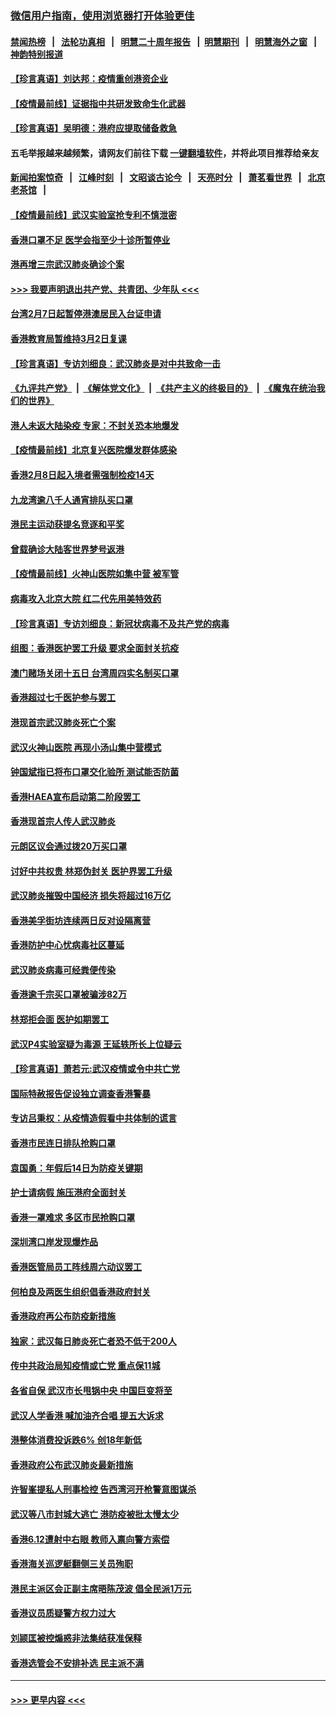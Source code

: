 ### [微信用户指南，使用浏览器打开体验更佳](https://github.com/gfw-breaker/banned-news1/blob/master/indexes/wechat-guide.md?t=0)
#### [禁闻热榜](热点新闻.md?t=0)  &nbsp;&nbsp;|&nbsp;&nbsp; [法轮功真相](https://github.com/gfw-breaker/truth/blob/master/README.md?t=0) &nbsp;&nbsp;|&nbsp;&nbsp; [明慧二十周年报告](https://github.com/gfw-breaker/mh-reports/blob/master/README.md?t=0) &nbsp;&nbsp;|&nbsp;&nbsp;[明慧期刊](https://github.com/gfw-breaker/mh-qikan) &nbsp;&nbsp;|&nbsp;&nbsp; [明慧海外之窗](https://github.com/gfw-breaker/mh-news/blob/master/README.md?t=0) &nbsp;&nbsp;|&nbsp;&nbsp; [神韵特别报道](https://github.com/gfw-breaker/mh-news/blob/master/shenyun.md?t=0)
#### [【珍言真语】刘达邦：疫情重创港资企业](../pages/nsc415/n11854274.md?t=02091044) 
#### [【疫情最前线】证据指中共研发致命生化武器](../pages/nsc415/n11853087.md?t=02091044) 
#### [【珍言真语】吴明德：港府应提取储备救急](../pages/nsc415/n11852734.md?t=02091044) 
#### 五毛举报越来越频繁，请网友们前往下载 [一键翻墙软件](https://github.com/gfw-breaker/ssr-accounts)，并将此项目推荐给亲友
#### [新闻拍案惊奇](https://github.com/gfw-breaker/banned-news1/blob/master/pages/link4.md) &nbsp;&nbsp;|&nbsp;&nbsp; [江峰时刻](https://github.com/gfw-breaker/banned-news1/blob/master/pages/link4.md) &nbsp;&nbsp;|&nbsp;&nbsp; [文昭谈古论今](https://github.com/gfw-breaker/banned-news1/blob/master/pages/link4.md) &nbsp;&nbsp;|&nbsp;&nbsp; [天亮时分](https://github.com/gfw-breaker/banned-news1/blob/master/pages/link4.md) &nbsp;&nbsp;|&nbsp;&nbsp; [萧茗看世界](https://github.com/gfw-breaker/banned-news1/blob/master/pages/link4.md) &nbsp;&nbsp;|&nbsp;&nbsp; [北京老茶馆](https://github.com/gfw-breaker/banned-news1/blob/master/pages/link4.md) &nbsp;&nbsp;|&nbsp;&nbsp; 
#### [【疫情最前线】武汉实验室抢专利不慎泄密](../pages/nsc415/n11850310.md?t=02091044) 
#### [香港口罩不足 医学会指至少十诊所暂停业](../pages/nsc415/n11850301.md?t=02091044) 
#### [港再增三宗武汉肺炎确诊个案](../pages/nsc415/n11850328.md?t=02091044) 
#### [>>> 我要声明退出共产党、共青团、少年队 <<<](https://github.com/begood0513/goodnews/blob/master/quit/letter.md) 
#### [台湾2月7日起暂停港澳居民入台证申请](../pages/nsc415/n11850304.md?t=02091044) 
#### [香港教育局暂维持3月2日复课](../pages/nsc415/n11850260.md?t=02091044) 
#### [【珍言真语】专访刘细良：武汉肺炎是对中共致命一击](../pages/nsc415/n11849934.md?t=02091044) 
#### [《九评共产党》](https://github.com/begood0513/9ping.md/blob/master/README.md) &nbsp;|&nbsp; [《解体党文化》](../../../../jtdwh.md/blob/master/README.md)  &nbsp;|&nbsp; [《共产主义的终极目的》](../../../../gczydzjmd.md/blob/master/README.md) &nbsp;|&nbsp; [《魔鬼在统治我们的世界》](../../../../mgztzwmdsj.md/blob/master/README.md) 
#### [港人未返大陆染疫 专家：不封关恐本地爆发](../pages/nsc415/n11848021.md?t=02091044) 
#### [【疫情最前线】北京复兴医院爆发群体感染](../pages/nsc415/n11847626.md?t=02091044) 
#### [香港2月8日起入境者需强制检疫14天](../pages/nsc415/n11847658.md?t=02091044) 
#### [九龙湾逾八千人通宵排队买口罩](../pages/nsc415/n11847647.md?t=02091044) 
#### [港民主运动获提名竞逐和平奖](../pages/nsc415/n11847633.md?t=02091044) 
#### [曾载确诊大陆客世界梦号返港](../pages/nsc415/n11847608.md?t=02091044) 
#### [【疫情最前线】火神山医院如集中营 被军管](../pages/nsc415/n11847524.md?t=02091044) 
#### [病毒攻入北京大院 红二代先用美特效药](../pages/nsc415/n11847427.md?t=02091044) 
#### [【珍言真语】专访刘细良：新冠状病毒不及共产党的病毒](../pages/nsc415/n11847164.md?t=02091044) 
#### [组图：香港医护罢工升级 要求全面封关抗疫](../pages/nsc415/n11844107.md?t=02091044) 
#### [澳门赌场关闭十五日 台湾周四实名制买口罩](../pages/nsc415/n11845083.md?t=02091044) 
#### [香港超过七千医护参与罢工](../pages/nsc415/n11845051.md?t=02091044) 
#### [港现首宗武汉肺炎死亡个案](../pages/nsc415/n11844998.md?t=02091044) 
#### [武汉火神山医院 再现小汤山集中营模式](../pages/nsc415/n11844763.md?t=02091044) 
#### [钟国斌指已将布口罩交化验所 测试能否防菌](../pages/nsc415/n11842783.md?t=02091044) 
#### [香港HAEA宣布启动第二阶段罢工](../pages/nsc415/n11842723.md?t=02091044) 
#### [香港现首宗人传人武汉肺炎](../pages/nsc415/n11842766.md?t=02091044) 
#### [元朗区议会通过拨20万买口罩](../pages/nsc415/n11842754.md?t=02091044) 
#### [讨好中共权贵 林郑伪封关 医护界罢工升级](../pages/nsc415/n11842359.md?t=02091044) 
#### [武汉肺炎摧毁中国经济 损失将超过16万亿](../pages/nsc415/n11839723.md?t=02091044) 
#### [香港美孚街坊连续两日反对设隔离营](../pages/nsc415/n11839962.md?t=02091044) 
#### [香港防护中心忧病毒社区蔓延](../pages/nsc415/n11839933.md?t=02091044) 
#### [武汉肺炎病毒可经粪便传染](../pages/nsc415/n11839939.md?t=02091044) 
#### [香港逾千宗买口罩被骗涉82万](../pages/nsc415/n11839914.md?t=02091044) 
#### [林郑拒会面 医护如期罢工](../pages/nsc415/n11839892.md?t=02091044) 
#### [武汉P4实验室疑为毒源 王延轶所长上位疑云](../pages/nsc415/n11835543.md?t=02091044) 
#### [【珍言真语】萧若元:武汉疫情或令中共亡党](../pages/nsc415/n11829394.md?t=02091044) 
#### [国际特赦报告促设独立调查香港警暴](../pages/nsc415/n11833845.md?t=02091044) 
#### [专访吕秉权：从疫情造假看中共体制的谎言](../pages/nsc415/n11833813.md?t=02091044) 
#### [香港市民连日排队抢购口罩](../pages/nsc415/n11833794.md?t=02091044) 
#### [袁国勇：年假后14日为防疫关键期](../pages/nsc415/n11831088.md?t=02091044) 
#### [护士请病假 施压港府全面封关](../pages/nsc415/n11831030.md?t=02091044) 
#### [香港一罩难求 多区市民抢购口罩](../pages/nsc415/n11831002.md?t=02091044) 
#### [深圳湾口岸发现爆炸品](../pages/nsc415/n11828802.md?t=02091044) 
#### [香港医管局员工阵线周六动议罢工](../pages/nsc415/n11828762.md?t=02091044) 
#### [何柏良及两医生组织倡香港政府封关](../pages/nsc415/n11828749.md?t=02091044) 
#### [香港政府再公布防疫新措施](../pages/nsc415/n11828716.md?t=02091044) 
#### [独家：武汉每日肺炎死亡者恐不低于200人](../pages/nsc415/n11828240.md?t=02091044) 
#### [传中共政治局知疫情或亡党 重点保11城](../pages/nsc415/n11828145.md?t=02091044) 
#### [各省自保 武汉市长甩锅中央 中国巨变将至](../pages/nsc415/n11828021.md?t=02091044) 
#### [武汉人学香港 喊加油齐合唱 提五大诉求](../pages/nsc415/n11827046.md?t=02091044) 
#### [港整体消费投诉跌6% 创18年新低](../pages/nsc415/n11817280.md?t=02091044) 
#### [香港政府公布武汉肺炎最新措施](../pages/nsc415/n11817152.md?t=02091044) 
#### [许智峯提私人刑事检控 告西湾河开枪警意图谋杀](../pages/nsc415/n11817132.md?t=02091044) 
#### [武汉等八市封城大逃亡 港防疫被批太慢太少](../pages/nsc415/n11817058.md?t=02091044) 
#### [香港6.12遭射中右眼 教师入禀向警方索偿](../pages/nsc415/n11814678.md?t=02091044) 
#### [香港海关巡逻艇翻侧三关员殉职](../pages/nsc415/n11814604.md?t=02091044) 
#### [港民主派区会正副主席晤陈茂波 倡全民派1万元](../pages/nsc415/n11814582.md?t=02091044) 
#### [香港议员质疑警方权力过大](../pages/nsc415/n11814560.md?t=02091044) 
#### [刘颕匡被控煽惑非法集结获准保释](../pages/nsc415/n11811727.md?t=02091044) 
#### [香港选管会不安排补选 民主派不满](../pages/nsc415/n11811691.md?t=02091044) 

----
#### [ >>> 更早内容 <<< ](../indexes/nsc415-earlier.md)
